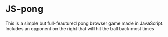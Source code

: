 # JS-pong

This is a simple but full-feautured pong browser game made in JavaScript. Includes an opponent on the right that will hit the ball back most times
